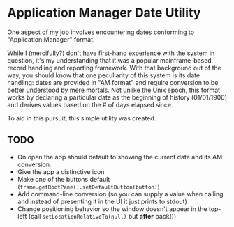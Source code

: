 # Application Manager Date Utility

One aspect of my job involves encountering dates conforming to "Application Manager" format. 

While I (mercifully?) don't have first-hand experience with the system in question, it's my understanding that it was a popular mainframe-based record handling and reporting framework. With that background out of the way, you should know that one peculiarity of this system is its date handling: dates are provided in "AM format" and require conversion to be better understood by mere mortals. Not unlike the Unix epoch, this format works by declaring a particular date as the beginning of history (01/01/1900) and derives values based on the # of days elapsed since. 

To aid in this pursuit, this simple utility was created.

## TODO
* On open the app should default to showing the current date and its AM conversion.
* Give the app a distinctive icon
* Make one of the buttons default (`frame.getRootPane().setDefaultButton(button)`)
* Add command-line conversion (so you can supply a value when calling and instead of presenting it in the UI it just prints to stdout)
* Change positioning behavior so the window doesn't appear in the top-left (call `setLocationRelativeTo(null)` but **after** pack())
